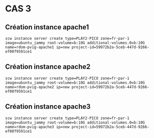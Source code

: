 # CAS 3

## Création instance apache1 ###
```
scw instance server create type=PLAY2-PICO zone=fr-par-1 image=ubuntu_jammy root-volume=b:10G additional-volumes.0=b:10G name=rdom-pvig-apache1 ip=new project-id=59972b2a-5ceb-447d-9266-ef00f9591ce1
```
## Création instance apache2 ###
```
scw instance server create type=PLAY2-PICO zone=fr-par-1 image=ubuntu_jammy root-volume=b:10G additional-volumes.0=b:10G name=rdom-pvig-apache2 ip=new project-id=59972b2a-5ceb-447d-9266-ef00f9591ce1
```
## Création instance apache3 ###
```
scw instance server create type=PLAY2-PICO zone=fr-par-1 image=ubuntu_jammy root-volume=b:10G additional-volumes.0=b:10G name=rdom-pvig-apache3 ip=new project-id=59972b2a-5ceb-447d-9266-ef00f9591ce1
```